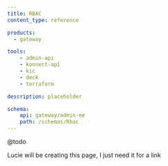 ```yaml
---
title: RBAC
content_type: reference

products:
  - gateway

tools:
    - admin-api
    - konnect-api
    - kic
    - deck
    - terraform

description: placeholder

schema:
    api: gateway/admin-ee
    path: /schemas/Rbac
---
```


@todo

Lucie will be creating this page, I just need it for a link